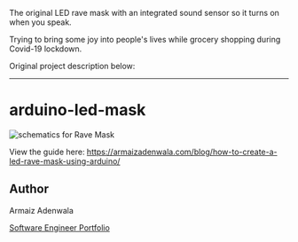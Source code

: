 The original LED rave mask with an integrated sound sensor so it turns on when you speak.

Trying to bring some joy into people's lives while grocery shopping during Covid-19 lockdown.

Original project description below:

---

# arduino-led-mask

![schematics for Rave Mask](https://armaizadenwala.com/static/arduino_led_rave_mask_full-ef185b7919f984218fd87ee1919773f0.png)

View the guide here: https://armaizadenwala.com/blog/how-to-create-a-led-rave-mask-using-arduino/

## Author

Armaiz Adenwala

[Software Engineer Portfolio](https://armaizadenwala.com/)
